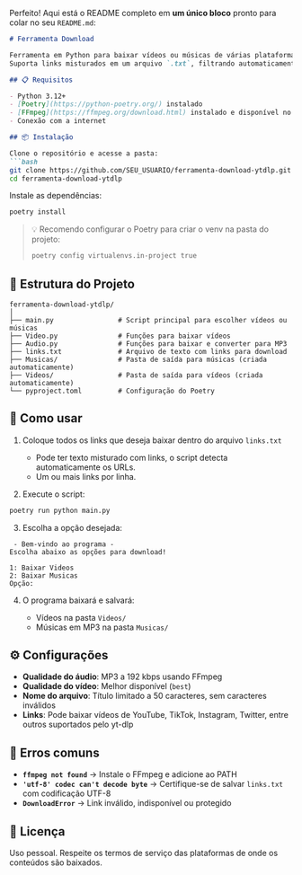 Perfeito! Aqui está o README completo em **um único bloco** pronto para colar no seu `README.md`:

````markdown
# Ferramenta Download

Ferramenta em Python para baixar vídeos ou músicas de várias plataformas utilizando [yt-dlp](https://github.com/yt-dlp/yt-dlp) e [FFmpeg](https://ffmpeg.org/).  
Suporta links misturados em um arquivo `.txt`, filtrando automaticamente apenas os links válidos.

## 📋 Requisitos

- Python 3.12+
- [Poetry](https://python-poetry.org/) instalado
- [FFmpeg](https://ffmpeg.org/download.html) instalado e disponível no `PATH`
- Conexão com a internet

## 📦 Instalação

Clone o repositório e acesse a pasta:
```bash
git clone https://github.com/SEU_USUARIO/ferramenta-download-ytdlp.git
cd ferramenta-download-ytdlp
````

Instale as dependências:

```bash
poetry install
```

> 💡 Recomendo configurar o Poetry para criar o venv na pasta do projeto:
>
> ```bash
> poetry config virtualenvs.in-project true
> ```

## 📂 Estrutura do Projeto

```
ferramenta-download-ytdlp/
│
├── main.py                # Script principal para escolher vídeos ou músicas
├── Video.py               # Funções para baixar vídeos
├── Audio.py               # Funções para baixar e converter para MP3
├── links.txt              # Arquivo de texto com links para download
├── Musicas/               # Pasta de saída para músicas (criada automaticamente)
├── Videos/                # Pasta de saída para vídeos (criada automaticamente)
└── pyproject.toml         # Configuração do Poetry
```

## 📝 Como usar

1. Coloque todos os links que deseja baixar dentro do arquivo `links.txt`

   * Pode ter texto misturado com links, o script detecta automaticamente os URLs.
   * Um ou mais links por linha.

2. Execute o script:

```bash
poetry run python main.py
```

3. Escolha a opção desejada:

```
 - Bem-vindo ao programa -
Escolha abaixo as opções para download!

1: Baixar Videos
2: Baixar Musicas
Opção:
```

4. O programa baixará e salvará:

   * Vídeos na pasta `Videos/`
   * Músicas em MP3 na pasta `Musicas/`

## ⚙️ Configurações

* **Qualidade do áudio**: MP3 a 192 kbps usando FFmpeg
* **Qualidade do vídeo**: Melhor disponível (`best`)
* **Nome do arquivo**: Título limitado a 50 caracteres, sem caracteres inválidos
* **Links**: Pode baixar vídeos de YouTube, TikTok, Instagram, Twitter, entre outros suportados pelo yt-dlp

## 🚫 Erros comuns

* **`ffmpeg not found`** → Instale o FFmpeg e adicione ao PATH
* **`'utf-8' codec can't decode byte`** → Certifique-se de salvar `links.txt` com codificação UTF-8
* **`DownloadError`** → Link inválido, indisponível ou protegido

## 📜 Licença

Uso pessoal. Respeite os termos de serviço das plataformas de onde os conteúdos são baixados.

```